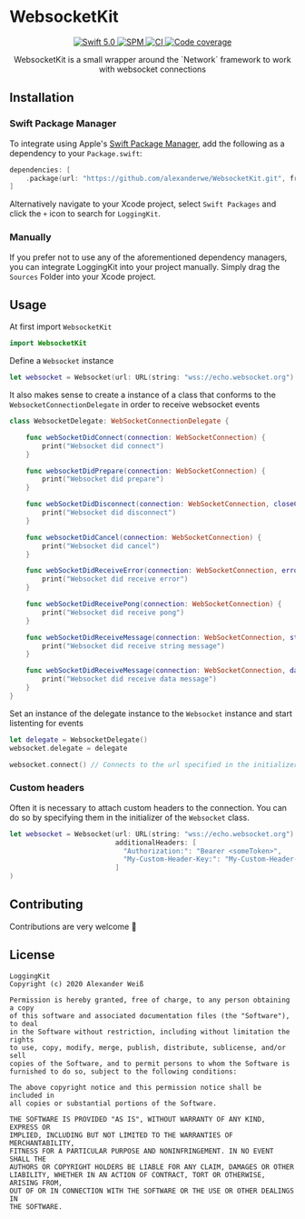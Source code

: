# WebsocketKit

<p align="center">
    <a href="https://developer.apple.com/swift/">
      <img src="https://img.shields.io/badge/Swift-5.0-orange.svg?style=flat" alt="Swift 5.0">
   </a>
   <a href="https://github.com/apple/swift-package-manager">
      <img src="https://img.shields.io/badge/Swift%20Package%20Manager-compatible-brightgreen.svg" alt="SPM">
   </a>

   <a href="https://github.com/alexanderwe/LoggingKit">
      <img src="https://github.com/alexanderwe/WebsocketKit/workflows/CI/badge.svg" alt="CI">
   </a>
   <a href="https://codecov.io/gh/alexanderwe/WebsocketKit">
        <img src="https://codecov.io/gh/alexanderwe/WebsocketKit/branch/main/graph/badge.svg?token=zNmgmMp5zB" alt="Code coverage">
   </a>
</p>

<p align="center">
    WebsocketKit is a small wrapper around the `Network` framework to work with websocket connections
</p>

## Installation

### Swift Package Manager

To integrate using Apple's [Swift Package Manager](https://swift.org/package-manager/), add the following as a dependency to your `Package.swift`:

```swift
dependencies: [
    .package(url: "https://github.com/alexanderwe/WebsocketKit.git", from: "1.0.0")
]
```

Alternatively navigate to your Xcode project, select `Swift Packages` and click the `+` icon to search for `LoggingKit`.

### Manually

If you prefer not to use any of the aforementioned dependency managers, you can integrate LoggingKit into your project manually. Simply drag the `Sources` Folder into your Xcode project.

## Usage

At first import `WebsocketKit`

```swift
import WebsocketKit
```

Define a `Websocket` instance

```swift
let websocket = Websocket(url: URL(string: "wss://echo.websocket.org")!)
```

It also makes sense to create a instance of a class that conforms to the `WebsocketConnectionDelegate` in order to receive websocket events

```swift
class WebsocketDelegate: WebSocketConnectionDelegate {

    func webSocketDidConnect(connection: WebSocketConnection) {
        print("Websocket did connect")
    }

    func websocketDidPrepare(connection: WebSocketConnection) {
        print("Websocket did prepare")
    }

    func webSocketDidDisconnect(connection: WebSocketConnection, closeCode: NWProtocolWebSocket.CloseCode, reason: Data?) {
        print("Websocket did disconnect")
    }

    func websocketDidCancel(connection: WebSocketConnection) {
        print("Websocket did cancel")
    }

    func webSocketDidReceiveError(connection: WebSocketConnection, error: Error) {
        print("Websocket did receive error")
    }

    func webSocketDidReceivePong(connection: WebSocketConnection) {
        print("Websocket did receive pong")
    }

    func webSocketDidReceiveMessage(connection: WebSocketConnection, string: String) {
        print("Websocket did receive string message")
    }

    func webSocketDidReceiveMessage(connection: WebSocketConnection, data: Data) {
        print("Websocket did receive data message")
    }
}
```

Set an instance of the delegate instance to the `Websocket` instance and start listenting for events

```swift
let delegate = WebsocketDelegate()
websocket.delegate = delegate

websocket.connect() // Connects to the url specified in the initializer and listens for messages
```

### Custom headers

Often it is necessary to attach custom headers to the connection. You can do so by specifying them in the initializer of the `Websocket` class.

```swift
let websocket = Websocket(url: URL(string: "wss://echo.websocket.org")!,
                          additionalHeaders: [
                            "Authorization:": "Bearer <someToken>",
                            "My-Custom-Header-Key:": "My-Custom-Header-Value"
                          ]
)
```

## Contributing

Contributions are very welcome 🙌

## License

```
LoggingKit
Copyright (c) 2020 Alexander Weiß

Permission is hereby granted, free of charge, to any person obtaining a copy
of this software and associated documentation files (the "Software"), to deal
in the Software without restriction, including without limitation the rights
to use, copy, modify, merge, publish, distribute, sublicense, and/or sell
copies of the Software, and to permit persons to whom the Software is
furnished to do so, subject to the following conditions:

The above copyright notice and this permission notice shall be included in
all copies or substantial portions of the Software.

THE SOFTWARE IS PROVIDED "AS IS", WITHOUT WARRANTY OF ANY KIND, EXPRESS OR
IMPLIED, INCLUDING BUT NOT LIMITED TO THE WARRANTIES OF MERCHANTABILITY,
FITNESS FOR A PARTICULAR PURPOSE AND NONINFRINGEMENT. IN NO EVENT SHALL THE
AUTHORS OR COPYRIGHT HOLDERS BE LIABLE FOR ANY CLAIM, DAMAGES OR OTHER
LIABILITY, WHETHER IN AN ACTION OF CONTRACT, TORT OR OTHERWISE, ARISING FROM,
OUT OF OR IN CONNECTION WITH THE SOFTWARE OR THE USE OR OTHER DEALINGS IN
THE SOFTWARE.
```
